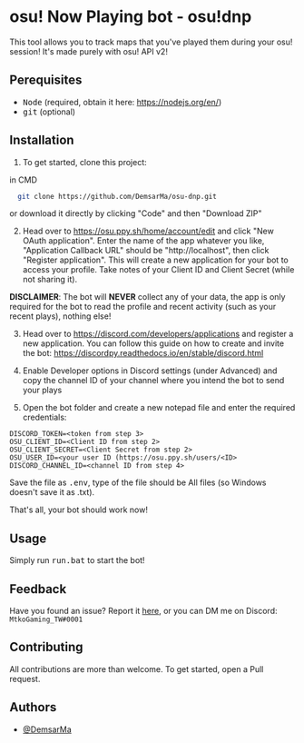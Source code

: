 
# osu! Now Playing bot - osu!dnp

This tool allows you to track maps that you've played them during your osu! session! It's made purely with osu! API v2!

## Perequisites

- <kbd>Node</kbd> (required, obtain it here: https://nodejs.org/en/)
- <kbd>git</kbd> (optional)

## Installation

1. To get started, clone this project:

in CMD
```bash
  git clone https://github.com/DemsarMa/osu-dnp.git
```
or download it directly by clicking "Code" and then "Download ZIP"

2. Head over to https://osu.ppy.sh/home/account/edit and click "New OAuth application". Enter the name of the app whatever you like, "Application Callback URL" should be "http://localhost", then click "Register application".
This will create a new application for your bot to access your profile. Take notes of your Client ID and Client Secret (while not sharing it).

**DISCLAIMER**:
The bot will **NEVER** collect any of your data, the app is only required for the bot to read the profile and recent activity (such as your recent plays), nothing else!

3. Head over to https://discord.com/developers/applications and register a new application. You can follow this guide on how to create and invite the bot: https://discordpy.readthedocs.io/en/stable/discord.html

4. Enable Developer options in Discord settings (under Advanced) and copy the channel ID of your channel where you intend the bot to send your plays

5. Open the bot folder and create a new notepad file and enter the required credentials:

```
DISCORD_TOKEN=<token from step 3>
OSU_CLIENT_ID=<Client ID from step 2>
OSU_CLIENT_SECRET=<Client Secret from step 2>
OSU_USER_ID=<your user ID (https://osu.ppy.sh/users/<ID>
DISCORD_CHANNEL_ID=<channel ID from step 4>
```
Save the file as <kbd>.env</kbd>, type of the file should be All files (so Windows doesn't save it as .txt).

That's all, your bot should work now!

## Usage

Simply run <kbd>run.bat</kbd> to start the bot!

## Feedback

Have you found an issue? Report it [here](https://github.com/DemsarMa/git-watcher-builder/issues), or you can DM me on Discord: `MtkoGaming_TW#0001`

## Contributing

All contributions are more than welcome. To get started, open a Pull request.

## Authors

- [@DemsarMa](https://github.com/DemsarMa)
